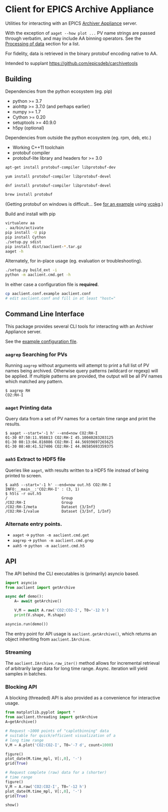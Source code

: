 # Client for EPICS Archive Appliance

Utilities for interacting with an EPICS
[Archiver Appliance](https://slacmshankar.github.io/epicsarchiver_docs/)
server.

With the exception of `aaget --how plot ...` PV name strings are passed through
verbatim, and may include AA binning operators.
See the [Processing of data](https://slacmshankar.github.io/epicsarchiver_docs/userguide.html)
section for a list.

For fidelity, data is retrieved in the binary protobuf encoding native to AA.

Intended to supplant https://github.com/epicsdeb/carchivetools

## Building

Dependencies from the python ecosystem (eg. pip)

* python >= 3.7
* aiohttp >= 3.7.0 (and perhaps earlier)
* numpy >= 1.7
* Cython >= 0.20
* setuptools >= 40.9.0
* h5py (optional)

Dependencies from outside the python ecosystem (eg. rpm, deb, etc.)

* Working C++11 toolchain
* protobuf compiler
* protobuf-lite library and headers for >= 3.0

```sh
apt-get install protobuf-compiler libprotobuf-dev

yum install protobuf-compiler libprotobuf-devel

dnf install protobuf-compiler libprotobuf-devel

brew install protobuf
```

(Getting protobuf on windows is difficult...
See [for an example](.github/workflows/cibuildwheel.yml) using [vcpkg](https://github.com/microsoft/vcpkg).)

Build and install with pip

```sh
virtualenv aa
. aa/bin/activate
pip install -U pip
pip install Cython
./setup.py sdist
pip install dist/aaclient-*.tar.gz
aaget -h
```

Alternately, for in-place usage (eg. evaluation or troubleshooting).

```sh
./setup.py build_ext -i
python -m aaclient.cmd.get -h
```

In either case a configuration file is **required**.

```sh
cp aaclient.conf.example aaclient.conf
# edit aaclient.conf and fill in at least "host="
```

## Command Line Interface

This package provides several CLI tools for interacting with
an Archiver Appliance server.

See the [example configuration file](aaclient.conf.example).

### `aagrep` Searching for PVs

Running `aagrep` without arguments will attempt to print a full
list of PV names being archived.
Otherwise query patterns (wildcard or regexp) will be applied.
If multiple patterns are provided, the output will be all
PV names which matched any pattern.

```
$ aagrep RH
CO2:RH-I
```

### `aaget` Printing data

Query data from a set of PV names for a certain time range
and print the results.

```
$ aaget --start='-1 h' --end=now CO2:RH-I
01-30 07:50:11.958813 CO2:RH-I 45.10040283203125
01-30 08:13:04.816086 CO2:RH-I 44.56939697265625
01-30 08:40:41.527406 CO2:RH-I 44.06585693359375
```

### `aah5` Extract to HDF5 file

Queries like `aaget`, with results written to a HDF5 file
instead of being printed to screen.

```
$ aah5 --start='-1 h' --end=now out.h5 CO2:RH-I
INFO:__main__:'CO2:RH-I' : (3, 1)
$ h5ls -r out.h5 
/                        Group
/CO2:RH-I                Group
/CO2:RH-I/meta           Dataset {3/Inf}
/CO2:RH-I/value          Dataset {3/Inf, 1/Inf}
```

### Alternate entry points.

* `aaget` -> `python -m aaclient.cmd.get`
* `aagrep` -> `python -m aaclient.cmd.grep`
* `aah5` -> `python -m aaclient.cmd.h5`


## API

The API behind the CLI executables is (primarily) asyncio based.

```py
import asyncio
from aaclient import getArchive

async def demo():
    A= await getArchive()

    V,M = await A.raw('CO2:CO2-I', T0='-12 h')
    print(V.shape, M.shape)

asyncio.run(demo())
```

The entry point for API usage is `aaclient.getArchive()`,
which returns an object inheriting from `aaclient.IArchive`.

### Streaming

The `aaclient.IArchive.raw_iter()` method allows for incremental
retrieval of arbitrarily large data for long time range.
Async. iteration will yield samples in batches.

### Blocking API

A blocking (threaded) API is also provided as a convenience
for interactive usage.

```py
from matplotlib.pyplot import *
from aaclient.threading import getArchive
A=getArchive()

# Request ~1000 points of "caplotbinning" data
# suitable for quick/efficient visualization of a
# long time range
V,M = A.plot('CO2:CO2-I', T0='-7 d', count=1000)

figure()
plot_date(M.time_mpl, V[:,0], '-')
grid(True)

# Request complete (raw) data for a (shorter)
# time range
figure()
V,M = A.raw('CO2:CO2-I', T0='-12 h')
plot_date(M.time_mpl, V[:,0], '-')
grid(True)

show()
```

